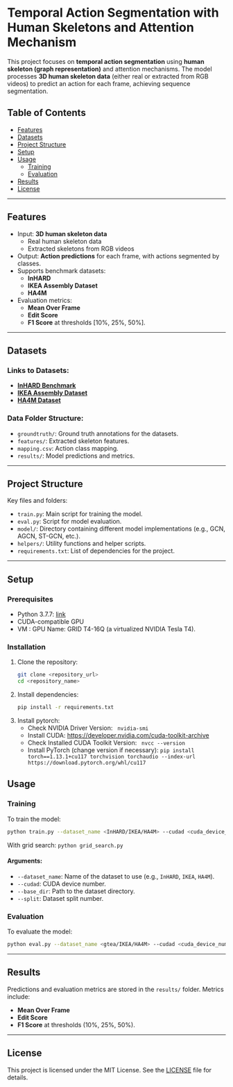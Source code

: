 
# Temporal Action Segmentation with Human Skeletons and Attention Mechanism

This project focuses on **temporal action segmentation** using **human skeleton (graph representation)** and attention mechanisms. The model processes **3D human skeleton data** (either real or extracted from RGB videos) to predict an action for each frame, achieving sequence segmentation.

## Table of Contents
- [Features](#features)
- [Datasets](#datasets)
- [Project Structure](#project-structure)
- [Setup](#setup)
- [Usage](#usage)
  - [Training](#training)
  - [Evaluation](#evaluation)
- [Results](#results)
- [License](#license)

---

## Features
- Input: **3D human skeleton data**
  - Real human skeleton data
  - Extracted skeletons from RGB videos
- Output: **Action predictions** for each frame, with actions segmented by classes.
- Supports benchmark datasets:
  - **InHARD**
  - **IKEA Assembly Dataset**
  - **HA4M**
- Evaluation metrics:
  - **Mean Over Frame**
  - **Edit Score**
  - **F1 Score** at thresholds [10%, 25%, 50%].

---

## Datasets
### Links to Datasets:
- **[InHARD Benchmark](https://paperswithcode.com/dataset/inhard)**
- **[IKEA Assembly Dataset](https://ikeaasm.github.io/)**
- **[HA4M Dataset](https://baltig.cnr.it/ISP/ha4m)**

### Data Folder Structure:
- `groundtruth/`: Ground truth annotations for the datasets.
- `features/`: Extracted skeleton features.
- `mapping.csv`: Action class mapping.
- `results/`: Model predictions and metrics.

---

## Project Structure
Key files and folders:
- `train.py`: Main script for training the model.
- `eval.py`: Script for model evaluation.
- `model/`: Directory containing different model implementations (e.g., GCN, AGCN, ST-GCN, etc.).
- `helpers/`: Utility functions and helper scripts.
- `requirements.txt`: List of dependencies for the project.

---

## Setup
### Prerequisites
- Python 3.7.7: [link](https://www.python.org/downloads/release/python-377/)
- CUDA-compatible GPU
- VM : GPU Name: GRID T4-16Q (a virtualized NVIDIA Tesla T4).

### Installation
1. Clone the repository:
   ```bash
   git clone <repository_url>
   cd <repository_name>
   ```
2. Install dependencies:
   ```bash
   pip install -r requirements.txt
   ```
3. Install pytorch:
   - Check NVIDIA Driver Version: ``` nvidia-smi```
   - Install CUDA: https://developer.nvidia.com/cuda-toolkit-archive
   - Check Installed CUDA Toolkit Version: ``` nvcc --version```
   - Install PyTorch (change version if necessary): ``pip install torch==1.13.1+cu117 torchvision torchaudio --index-url https://download.pytorch.org/whl/cu117``

## Usage

### Training
To train the model:
```bash
python train.py --dataset_name <InHARD/IKEA/HA4M> --cudad <cuda_device_number> --base_dir <data_directory_for_dataset> --split <split_number>
```
With grid search:
``python grid_search.py``

#### Arguments:
- `--dataset_name`: Name of the dataset to use (e.g., `InHARD`, `IKEA`, `HA4M`).
- `--cudad`: CUDA device number.
- `--base_dir`: Path to the dataset directory.
- `--split`: Dataset split number.

### Evaluation
To evaluate the model:
```bash
python eval.py --dataset_name <gtea/IKEA/HA4M> --cudad <cuda_device_number> --base_dir <data_directory_for_dataset>
```

---

## Results
Predictions and evaluation metrics are stored in the `results/` folder. Metrics include:
- **Mean Over Frame**
- **Edit Score**
- **F1 Score** at thresholds (10%, 25%, 50%).

---

## License
This project is licensed under the MIT License. See the [LICENSE](LICENSE) file for details.
